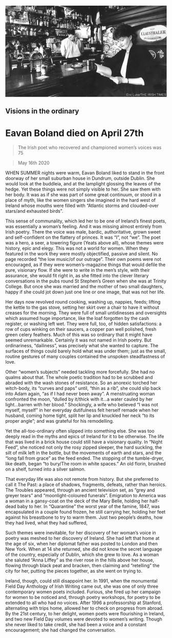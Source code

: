 ![](./images/20200516_OBP002_0.jpg)

## Visions in the ordinary

# Eavan Boland died on April 27th

> The Irish poet who recovered and championed women’s voices was 75

> May 16th 2020

WHEN SUMMER nights were warm, Eavan Boland liked to stand in the front doorway of her small suburban house in Dundrum, outside Dublin. She would look at the buddleia, and at the lamplight glossing the leaves of the hedge. Yet these things were not simply visible to her. She saw them with her body. It was as if she was part of some great continuum, or stood in a place of myth, like the women singers she imagined in the hard west of Ireland whose mouths were filled with “Atlantic storms and clouded-over stars/and exhausted birds”.

This sense of communality, which led her to be one of Ireland’s finest poets, was essentially a woman’s feeling. And it was missing almost entirely from Irish poetry. There the voice was male, bardic, authoritative, grown sweet and self-confident on the flattery of princes. It was “I”, not “we”. The poet was a hero, a seer, a towering figure (Yeats above all), whose themes were history, epic and elegy. This was not a world for women. When they featured in the work they were mostly objectified, passive and silent. No page recorded “the low music/of our outrage”. Their own poems were not encouraged, as if they were women’s-magazine things that would defile the pure, visionary flow. If she were to write in the men’s style, with their assurance, she would fit right in, as she fitted into the clever literary conversations in the pubs round St Stephen’s Green when she was at Trinity College. But once she was married and the mother of two small daughters, happy if she could jot down just one line or one image, that was not her life.

Her days now revolved round cooking, washing up, nappies, feeds; lifting the kettle to the gas stove, setting her skirt over a chair to have it without creases for the morning. They were full of small untidinesses and oversights which assumed huge importance, like the loaf forgotten by the cash register, or washing left wet. They were full, too, of hidden satisfactions: a row of cups winking on their saucers, a copper pan well polished, fresh green celery feathers. Much of this was so ordinary that it might have seemed unremarkable. Certainly it was not named in Irish poetry. But ordinariness, “dailiness”, was precisely what she wanted to capture. The surfaces of things could barely hold what was under them; just as the small, routine gestures of many couples contained the unspoken steadfastness of love.

Other “women’s subjects” needed tackling more forcefully. She had no qualms about that. The whole poetic tradition had to be scrubbed and abraded with the wash stones of resistance. So an anorexic torched her witch-body, its “curves and paps” until, “thin as a rib”, she could slip back into Adam again, “as if I had never been away”. A menstruating woman confronted the moon, “dulled by it/thick with it…a water cauled by her light…barren with her blood.” Shockingly, a wife who believed “I was not myself, myself” in her everyday dutifulness felt herself remade when her husband, coming home tight, split her lip and knuckled her neck “to its proper angle”; and was grateful for his remodelling.

Yet the all-too-ordinary often slipped into something else. She was too deeply read in the myths and epics of Ireland for it to be otherwise. The life that was lived in a brick house could still have a visionary quality. In “Night Feed”, she noticed not only the rosy zipped sleeper, the hard suckling, the silt of milk left in the bottle, but the movements of earth and stars, and the “long fall from grace” as the feed ended. The stopping of the tumble-dryer, like death, began “to bury/The room in white spaces.” An old florin, brushed on a shelf, turned into a silver salmon.

That everyday life was also not remote from history. But she preferred to call it The Past: a place of shadows, fragments, defeats, rather than heroics. The Troubles appeared, through an ancient television set, as “grey and greyer tears” and “moonlight-coloured funerals”. Emigration to America was a woman in a gansy-coat on the deck of the Mary Belle, holding her half-dead baby to her. In “Quarantine” the worst year of the famine, 1847, was encapsulated in a couple found frozen, he still carrying her, holding her feet against his breastbone to try to warm them. Just two people’s deaths, how they had lived, what they had suffered,

Such themes were inevitable, for her discovery of her woman’s voice in poetry was meshed to her discovery of Ireland. She had left that home at the age of six, when her diplomat father was posted to London and then New York. When at 14 she returned, she did not know the secret language of the country, especially of Dublin, which she grew to love. As a woman she saluted “Anna Liffey” as the river rose in the hills above her house, flowing through black peat and bracken, then claiming and “retelling” the city for her, putting the pieces together, as she went on trying to.

Ireland, though, could still disappoint her. In 1991, when the monumental Field Day Anthology of Irish Writing came out, she was one of only three contemporary women poets included. Furious, she fired up her campaign for women to be noticed and, through poetry workshops, for poetry to be extended to all who had no voices. After 1996 a professorship at Stanford, alternating with trips home, allowed her to check on progress from abroad. By the 21st century, to her delight, women poets were flourishing in Ireland, and two new Field Day volumes were devoted to women’s writing. Though she never liked to take credit, she had been a voice and a constant encouragement; she had changed the conversation.